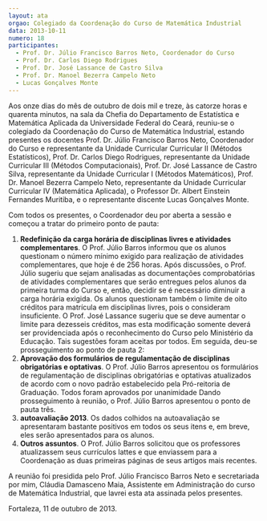 ```yaml
---
layout: ata
orgao: Colegiado da Coordenação do Curso de Matemática Industrial
data: 2013-10-11
numero: 18
participantes:
  - Prof. Dr. Júlio Francisco Barros Neto, Coordenador do Curso
  - Prof. Dr. Carlos Diego Rodrigues
  - Prof. Dr. José Lassance de Castro Silva
  - Prof. Dr. Manoel Bezerra Campelo Neto
  - Lucas Gonçalves Monte
---
```


Aos onze dias do mês de outubro de dois mil e treze, às catorze horas e quarenta minutos, na sala da Chefia do Departamento de Estatística e Matemática Aplicada da Universidade Federal do Ceará, reuniu-se o colegiado da Coordenação do Curso de Matemática Industrial, estando presentes os docentes Prof. Dr. Júlio Francisco Barros Neto, Coordenador do Curso e representante da Unidade Curricular Curricular II (Métodos Estatísticos), Prof. Dr. Carlos Diego Rodrigues, representante da Unidade Curricular III (Métodos Computacionais), Prof. Dr. José Lassance de Castro Silva, representante da Unidade Curricular I (Métodos Matemáticos), Prof. Dr. Manoel Bezerra Campelo Neto, representante da Unidade Curricular Curricular IV (Matemática Aplicada), o Professor Dr. Albert Einstein Fernandes Muritiba, e o representante discente Lucas Gonçalves Monte.

Com todos os presentes, o Coordenador deu por aberta a sessão e começou a tratar do primeiro ponto de pauta:

1. **Redefinição da carga horária de disciplinas livres e atividades complementares**.
   O Prof. Júlio Barros informou que os alunos questionam o número mínimo exigido para realização de atividades complementares, que hoje é de 256 horas.
   Após discussões, o Prof. Júlio sugeriu que sejam analisadas as documentações comprobatórias de atividades complementares que serão entregues pelos alunos da primeira turma do Curso e, então, decidir se é necessário diminuir a carga horária exigida.
   Os alunos questionam também o limite de oito créditos para matrícula em disciplinas livres, pois o consideram insuficiente.
   O Prof. José Lassance sugeriu que se deve aumentar o limite para dezesseis créditos, mas esta modificação somente deverá ser providenciada após o reconhecimento do Curso pelo Ministério da Educação.
   Tais sugestões foram aceitas por todos.
   Em seguida, deu-se prosseguimento ao ponto de pauta 2:
2. **Aprovação dos formulários de regulamentação de disciplinas obrigatórias e optativas**.
   O Prof. Júlio Barros apresentou os formulários de regulamentação de disciplinas obrigatórias e optativas atualizados de acordo com o novo padrão estabelecido pela Pró-reitoria de Graduação.
   Todos foram aprovados por unanimidade Dando prosseguimento à reunião, o Prof. Júlio Barros apresentou o ponto de pauta três.
3. **autoavaliação 2013**.
   Os dados colhidos na autoavaliação se apresentaram bastante positivos em todos os seus itens e, em breve, eles serão apresentados para os alunos.
4. **Outros assuntos**.
   O Prof. Júlio Barros solicitou que os professores atualizassem seus currículos lattes e que enviassem para a Coordenação as duas primeiras páginas de seus artigos mais recentes.

A reunião foi presidida pelo Prof. Júlio Francisco Barros Neto e secretariada por mim, Cláudia Damasceno Maia, Assistente em Administração do curso de Matemática Industrial, que lavrei esta ata assinada pelos presentes.

Fortaleza, 11 de outubro de 2013.
